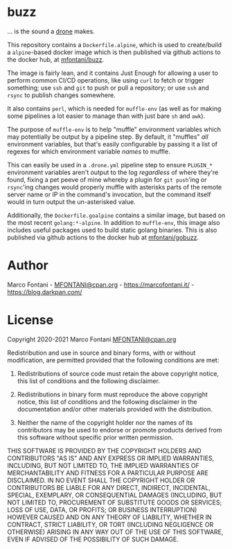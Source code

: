 # buzz

... is the sound a [drone](https://drone.io/) makes.

This repository contains a `Dockerfile.alpine`, which is used to create/build a
`alpine`-based docker image which is then published via github actions to the
docker hub, at [mfontani/buzz](https://hub.docker.com/r/mfontani/buzz).

The image is fairly lean, and it contains Just Enough for allowing a user to
perform common CI/CD operations, like using `curl` to fetch or trigger
something; use `ssh` and `git` to push or pull a repository; or use `ssh` and
`rsync` to publish changes somewhere.

It also contains `perl`, which is needed for `muffle-env` (as well as for
making some pipelines a lot easier to manage than with just bare `sh` and
`awk`).

The purpose of `muffle-env` is to help "muffle" environment variables which may
potentially be output by a pipeline step. By default, it "muffles" _all_
environment variables, but that's easily configurable by passing it a list of
regexes for which environment variable _names_ to muffle.

This can easily be used in a `.drone.yml` pipeline step to ensure `PLUGIN_*`
environment variables aren't output to the log _regardless_ of where they're
found, fixing a pet peeve of mine whereby a plugin for `git push`'ing or
`rsync`'ing changes would properly muffle with asterisks parts of the remote
server name or IP in the command's invocation, but the command itself would in
turn output the un-asterisked value.

Additionally, the `Dockerfile.goalpine` contains a similar image, but based on
the most recent `golang:*-alpine`. In addition to `muffle-env`, this image also
includes useful packages used to build static golang binaries.
This is also published via github actions to the docker hub at
[mfontani/gobuzz](https://hub.docker.com/r/mfontani/gobuzz).


# Author

Marco Fontani - <MFONTANI@cpan.org> - https://marcofontani.it/ - https://blog.darkpan.com/

# License

Copyright 2020-2021 Marco Fontani <MFONTANI@cpan.org>

Redistribution and use in source and binary forms, with or without
modification, are permitted provided that the following conditions are met:

1. Redistributions of source code must retain the above copyright notice, this list of conditions and the following disclaimer.

2. Redistributions in binary form must reproduce the above copyright notice, this list of conditions and the following disclaimer in the documentation and/or other materials provided with the distribution.

3. Neither the name of the copyright holder nor the names of its contributors may be used to endorse or promote products derived from this software without specific prior written permission.

THIS SOFTWARE IS PROVIDED BY THE COPYRIGHT HOLDERS AND CONTRIBUTORS "AS IS"
AND ANY EXPRESS OR IMPLIED WARRANTIES, INCLUDING, BUT NOT LIMITED TO, THE
IMPLIED WARRANTIES OF MERCHANTABILITY AND FITNESS FOR A PARTICULAR PURPOSE
ARE DISCLAIMED. IN NO EVENT SHALL THE COPYRIGHT HOLDER OR CONTRIBUTORS BE
LIABLE FOR ANY DIRECT, INDIRECT, INCIDENTAL, SPECIAL, EXEMPLARY, OR
CONSEQUENTIAL DAMAGES (INCLUDING, BUT NOT LIMITED TO, PROCUREMENT OF
SUBSTITUTE GOODS OR SERVICES; LOSS OF USE, DATA, OR PROFITS; OR BUSINESS
INTERRUPTION) HOWEVER CAUSED AND ON ANY THEORY OF LIABILITY, WHETHER IN
CONTRACT, STRICT LIABILITY, OR TORT (INCLUDING NEGLIGENCE OR OTHERWISE)
ARISING IN ANY WAY OUT OF THE USE OF THIS SOFTWARE, EVEN IF ADVISED OF THE
POSSIBILITY OF SUCH DAMAGE.
